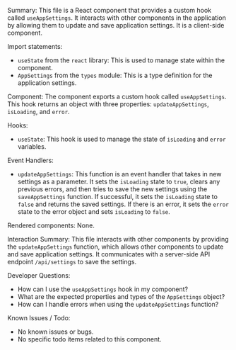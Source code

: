 Summary:
This file is a React component that provides a custom hook called `useAppSettings`. It interacts with other components in the application by allowing them to update and save application settings. It is a client-side component.

Import statements:
- `useState` from the `react` library: This is used to manage state within the component.
- `AppSettings` from the `types` module: This is a type definition for the application settings.

Component:
The component exports a custom hook called `useAppSettings`. This hook returns an object with three properties: `updateAppSettings`, `isLoading`, and `error`. 

Hooks:
- `useState`: This hook is used to manage the state of `isLoading` and `error` variables.

Event Handlers:
- `updateAppSettings`: This function is an event handler that takes in new settings as a parameter. It sets the `isLoading` state to `true`, clears any previous errors, and then tries to save the new settings using the `saveAppSettings` function. If successful, it sets the `isLoading` state to `false` and returns the saved settings. If there is an error, it sets the `error` state to the error object and sets `isLoading` to `false`.

Rendered components:
None.

Interaction Summary:
This file interacts with other components by providing the `updateAppSettings` function, which allows other components to update and save application settings. It communicates with a server-side API endpoint `/api/settings` to save the settings.

Developer Questions:
- How can I use the `useAppSettings` hook in my component?
- What are the expected properties and types of the `AppSettings` object?
- How can I handle errors when using the `updateAppSettings` function?

Known Issues / Todo:
- No known issues or bugs.
- No specific todo items related to this component.